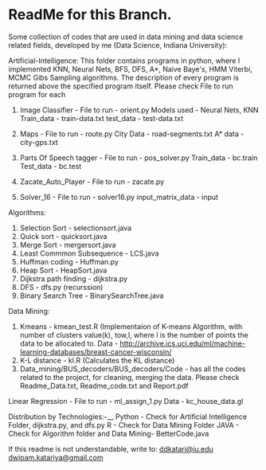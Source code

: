 # ReadMe for this Branch.
Some collection of codes that are used in data mining and data science related fields, developed by me 
(Data Science, Indiana University):

Artificial-Intelligence:
This folder contains programs in python, where I implemented KNN, Neural Nets, BFS, DFS, A*, Naive Baye's, HMM Viterbi, 
MCMC Gibs Sampling algorithms. The description of every program is returned above the specified program itself. 
Please check File to run program for each 
  1. Image Classifier - 
    File to run - orient.py
    Models used - Neural Nets, KNN
    Train_data - train-data.txt
    test_data - test-data.txt
    
  2. Maps -
    File to run - route.py
    City Data - road-segments.txt
    A* data - city-gps.txt
    
  3. Parts Of Speech tagger - 
    File to run - pos_solver.py
    Train_data - bc.train
    Test_data - bc.test

  4. Zacate_Auto_Player -
    File to run - zacate.py
    
  5. Solver_16 -
    File to run - solver16.py
    input_matrix_data - input

Algorithms:
  1. Selection Sort - selectionsort.java
  2. Quick sort - quicksort.java
  3. Merge Sort - mergersort.java
  4. Least Commmon Subsequence - LCS.java
  5. Huffman coding - Huffman.py
  6. Heap Sort - HeapSort.java
  7. Dijkstra path finding - dijkstra.py
  8. DFS - dfs.py (recurssion)
  9. Binary Search Tree - BinarySearchTree.java
  
Data Mining:
  1. Kmeans - kmean_test.R (Implementaion of K-means Algorithm, with number of clusters value(k), tow,l, where l is the 
      number of points the data to be allocated to.
      Data - http://archive.ics.uci.edu/ml/machine-learning-databases/breast-cancer-wisconsin/
  2. K-L distance - kl.R (Calculates the KL distance)
  3. Data_mining/BUS_decoders/BUS_decoders/Code - has all the codes related to the project, for cleaning, merging the data.
    Please check Readme_Data.txt, Readme_code.txt and Report.pdf

Linear Regression -
    File to run - ml_assign_1.py
    Data - kc_house_data.gl
  
Distribution by Technologies:-__
  Python - Check for Artificial Intelligence Folder, dijkstra.py, and dfs.py
  R - Check for Data Mining Folder
  JAVA - Check for Algorithm folder and Data Mining- BetterCode.java
  
  
  
  If this readme is not understandable, write to:
  ddkatari@iu.edu
  dwipam.katariya@gmail.com

